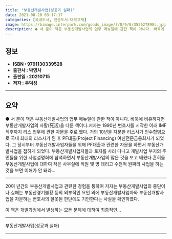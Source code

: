 ```yaml
---
title: "부동산개발사업(성공과 실패)"
date: 2021-08-20 03:17:17
categories: [국내도서, 전공도서-대학교재]
image: https://bimage.interpark.com/goods_image/7/8/9/8/352627898s.jpg
description: ● 서 문이 책은 부동산개발사업의 업무 메뉴얼에 관한 책이 아니다. 바둑에 비유하자면 부동산개발사업의 사활(死活)을 다룬 책이다.저자는 1990년 변호사를 시작한 이래 IMF 직후까지 리스 업무에 관한 자문을 주로 했다. 거의 10년을 자문한 리스사가 인수합병으로 국내 최대의 리스사
---
```


## **정보**

- **ISBN : 9791130339528**
- **출판사 : 박영사**
- **출판일 : 20210715**
- **저자 : 우덕성**

------



## **요약**

●  서  문이 책은 부동산개발사업의 업무 메뉴얼에 관한 책이 아니다. 바둑에 비유하자면 부동산개발사업의 사활(死活)을 다룬 책이다.저자는 1990년 변호사를 시작한 이래 IMF 직후까지 리스 업무에 관한 자문을 주로 했다. 거의 10년을 자문한 리스사가 인수합병으로 국내 최대의 리스사가 된 후 PF대출(Project Financing) 여신전문금융회사가 되었다. 그 당시부터 부동산개발사업자들을 위해 PF대출과 관련한 자문을 하면서 부동산개발사업을 접하게 되었다. 부동산개발사업자들과 토지를 사러 다니고 개발사업 부지의 주민들을 위한 사업설명회에 참석하면서 부동산개발사업의 많은 것을 보고 배웠다.흔히들 부동산개발사업에 대하여 작은 사무실에 직원 몇 명 데리고 수천억 원짜리 사업을 하는 것을 보면 이해가 안 돼라...

------

20여 년간의 부동산개발사업과 관련한 경험을 통하여 저자는 부동산개발사업의 중단이나 실패는 부동산경기불황 등의 외부적인 요인 외에 부동산개발사업자와 부동산개발사업을 자문하는 변호사의 잘못된 판단에도 기인한다는 사실을 확인하였다. 

이 책은 개발과정에서 발생하는 모든 문제에 대하여 최종적인... 

------


부동산개발사업(성공과 실패) 

------


